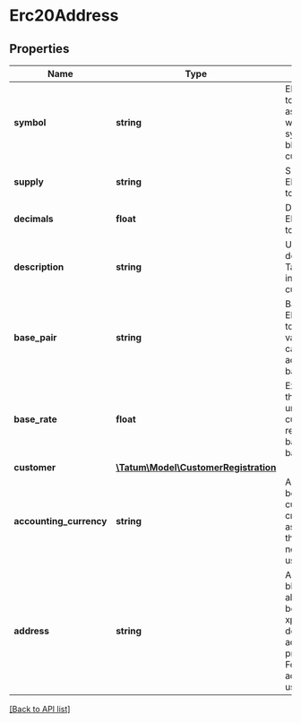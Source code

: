 # Erc20Address

## Properties

Name | Type | Description | Notes
------------ | ------------- | ------------- | -------------
**symbol** | **string** | ERC20/BEP20/SPL token name. Used as a identifier within Tatum system and also in blockchain as a currency symbol. |
**supply** | **string** | Supply of ERC20/BEP20/SPL token. |
**decimals** | **float** | Decimals of ERC20/BEP20/SPL token. |
**description** | **string** | Used as a description within Tatum system and in blockchain as a currency name. |
**base_pair** | **string** | Base pair for ERC20/BEP20/SPL token. Transaction value will be calculated according to this base pair. |
**base_rate** | **float** | Exchange rate of the base pair. Each unit of the created curency will represent value of baseRate*1 basePair. | [optional] [default to 1]
**customer** | [**\Tatum\Model\CustomerRegistration**](CustomerRegistration.md) |  | [optional]
**accounting_currency** | **string** | All transaction will be billed in this currency for created account associated with this currency. If not set, EUR is used. ISO-4217 | [optional]
**address** | **string** | Address on the blockchain, where all initial supply will be stored. Either xpub and derivationIndex, or address must be present, not both. For Solana, only address can be used. |

[[Back to API list]](../../README.md#api-endpoints)
